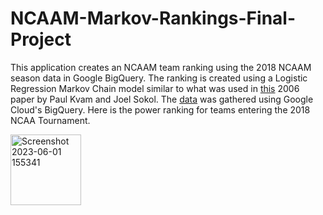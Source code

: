 # NCAAM-Markov-Rankings-Final-Project

This application creates an NCAAM team ranking using the 2018 NCAAM season data in Google BigQuery. The ranking is created using a Logistic Regression Markov Chain model similar to what was used in [this](https://www2.isye.gatech.edu/~jsokol/ncaa.pdf) 2006 paper by Paul Kvam and Joel Sokol. The [data](https://console.cloud.google.com/marketplace/product/ncaa-bb-public/ncaa-basketball?project=oval-tributary-382017) was gathered using Google Cloud's BigQuery. Here is the power ranking for teams entering the 2018 NCAA Tournament.


<img width="113" alt="Screenshot 2023-06-01 155341" src="https://github.com/ricdurh/NCAAM_Power_Rankings_2018_Markov_GCP_BigQuery/assets/122244132/c8439149-1b67-4370-ad2a-eeffad19751b">
